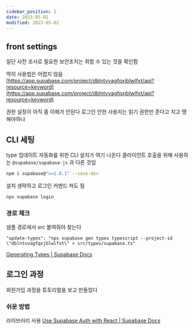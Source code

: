 ```yaml
---
sidebar_position: 2
date: 2023-05-02
modified: 2023-05-02
---
```


## front settings

일단 사전 조사로 필요한 보안조치는 취할 수 있는 것을 확인함

딱히 사용법은 어렵지 않음
[https://app.supabase.com/project/dblntvvagfqxjblwlfxt/api?resource=keyword](https://app.supabase.com/project/dblntvvagfqxjblwlfxt/api?resource=keyword)

권한 설정이 아직 좀 이해가 안된다
로그인 안한 사용자는 읽기 권한만 준다고 치고 땡 해야하나

## CLI 세팅

type 업데이트 자동화를 위한 CLI 설치가 여기 나온다
클라이언트 호출을 위해 사용하는 `@supabase/supabase-js` 과 다른 것임

```bash
npm i supabase@">=1.8.1" --save-dev
```

설치 생략하고 로그인 커멘드 쳐도 됨

```bash
npx supabase login
```

### 경로 체크

샘플 경로에서 src 붙여줘야 찾는다

```
"update-types": "npx supabase gen types typescript --project-id \"dblntvvagfqxjblwlfxt\" > src/types/supabase.ts"
```

[Generating Types | Supabase Docs](https://supabase.com/docs/guides/api/rest/generating-types)

## 로그인 과정

회원가입 과정을 튜토리얼을 보고 만들었다

### 쉬운 방법

라이브러리 사용
[Use Supabase Auth with React | Supabase Docs](https://supabase.com/docs/guides/auth/quickstarts/react)
